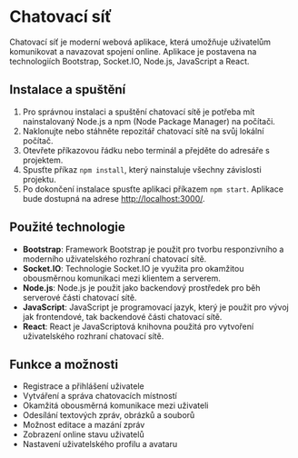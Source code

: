 # Chatovací síť

Chatovací síť je moderní webová aplikace, která umožňuje uživatelům komunikovat a navazovat spojení online. Aplikace je postavena na technologiích Bootstrap, Socket.IO, Node.js, JavaScript a React.

## Instalace a spuštění

1.  Pro správnou instalaci a spuštění chatovací sítě je potřeba mít nainstalovaný Node.js a npm (Node Package Manager) na počítači.
2.  Naklonujte nebo stáhněte repozitář chatovací sítě na svůj lokální počítač.
3.  Otevřete příkazovou řádku nebo terminál a přejděte do adresáře s projektem.
4.  Spusťte příkaz `npm install`, který nainstaluje všechny závislosti projektu.
5.  Po dokončení instalace spusťte aplikaci příkazem `npm start`. Aplikace bude dostupná na adrese [http://localhost:3000/](http://localhost:3000/).

## Použité technologie

-   **Bootstrap**: Framework Bootstrap je použit pro tvorbu responzivního a moderního uživatelského rozhraní chatovací sítě.
-   **Socket.IO**: Technologie Socket.IO je využita pro okamžitou obousměrnou komunikaci mezi klientem a serverem.
-   **Node.js**: Node.js je použit jako backendový prostředek pro běh serverové části chatovací sítě.
-   **JavaScript**: JavaScript je programovací jazyk, který je použit pro vývoj jak frontendové, tak backendové části chatovací sítě.
-   **React**: React je JavaScriptová knihovna použitá pro vytvoření uživatelského rozhraní chatovací sítě.

## Funkce a možnosti

-   Registrace a přihlášení uživatele
-   Vytváření a správa chatovacích místností
-   Okamžitá obousměrná komunikace mezi uživateli
-   Odesílání textových zpráv, obrázků a souborů
-   Možnost editace a mazání zpráv
-   Zobrazení online stavu uživatelů
-   Nastavení uživatelského profilu a avataru